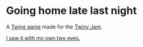 # Going home late last night

A [Twine game](http://twinery.org) made for the [Twiny Jam](https://itch.io/jam/twiny).

[I saw it with my own two eyes.](https://www.youtube.com/watch?v=q-uiGb-UwdM)
